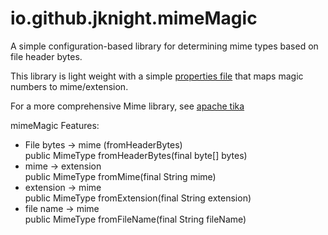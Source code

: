 # io.github.jknight.mimeMagic


A simple configuration-based library for determining mime types based on file header bytes.

This library is light weight with a simple [properties file](src/main/resources/mime.properties) that maps magic numbers to mime/extension.

For a more comprehensive Mime library, see [apache tika](https://tika.apache.org/)

mimeMagic Features:

* File bytes -> mime (fromHeaderBytes)  
  public MimeType fromHeaderBytes(final byte[] bytes)
* mime -> extension  
  public MimeType fromMime(final String mime)
* extension -> mime  
  public MimeType fromExtension(final String extension)
* file name -> mime  
  public MimeType fromFileName(final String fileName)
